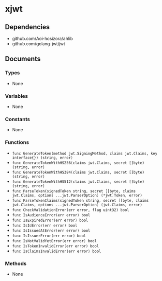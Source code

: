 # xjwt

## Dependencies

+ github.com/Aoi-hosizora/ahlib
+ github.com/golang-jwt/jwt

## Documents

### Types

+ None

### Variables

+ None

### Constants

+ None

### Functions

+ `func GenerateToken(method jwt.SigningMethod, claims jwt.Claims, key interface{}) (string, error)`
+ `func GenerateTokenWithHS256(claims jwt.Claims, secret []byte) (string, error)`
+ `func GenerateTokenWithHS384(claims jwt.Claims, secret []byte) (string, error)`
+ `func GenerateTokenWithHS512(claims jwt.Claims, secret []byte) (string, error)`
+ `func ParseToken(signedToken string, secret []byte, claims jwt.Claims, options ...jwt.ParserOption) (*jwt.Token, error)`
+ `func ParseTokenClaims(signedToken string, secret []byte, claims jwt.Claims, options ...jwt.ParserOption) (jwt.Claims, error)`
+ `func CheckValidationError(err error, flag uint32) bool`
+ `func IsAudienceError(err error) bool`
+ `func IsExpiredError(err error) bool`
+ `func IsIdError(err error) bool`
+ `func IsIssuedAtError(err error) bool`
+ `func IsIssuerError(err error) bool`
+ `func IsNotValidYetError(err error) bool`
+ `func IsTokenInvalidError(err error) bool`
+ `func IsClaimsInvalidError(err error) bool`

### Methods

+ None
